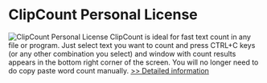 # ClipCount Personal License
![ClipCount Personal License](https://mycommerce.akamaized.net/api/pimages/P300058101/BIG/300058101.GIF)
ClipCount is ideal for fast text count in any file or program. Just select text you want to count and press CTRL+C keys (or any other combination you select) and window with count results appears in the bottom right corner of the screen.
You will no longer need to do copy paste word count manually.
[>> Detailed information](https://secure.shareit.com/shareit/product.html?productid=300058101&affiliateid=200057808)